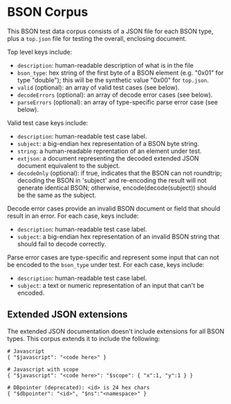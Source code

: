 # BSON Corpus

This BSON test data corpus consists of a JSON file for each BSON type, plus
a `top.json` file for testing the overall, enclosing document.

Top level keys include:

* `description`: human-readable description of what is in the file
* `bson_type`: hex string of the first byte of a BSON element (e.g. "0x01"
  for type "double"); this will be the synthetic value "0x00" for `top.json`.
* `valid` (optional): an array of valid test cases (see below).
* `decodeErrors` (optional): an array of decode error cases (see below).
* `parseErrors` (optional): an array of type-specific parse error case (see
  below).

Valid test case keys include:

* `description`: human-readable test case label.
* `subject`: a big-endian hex representation of a BSON byte string.
* `string`: a human-readable reprentation of an element under test.
* `extjson`: a document representing the decoded extended JSON
  document equivalent to the subject.
* `decodeOnly` (optional): if true, indicates that the BSON can not roundtrip; decoding
  the BSON in 'subject' and re-encoding the result will not generate
  identical BSON; otherwise, encode(decode(subject)) should be the same as
  the subject.

Decode error cases provide an invalid BSON document or field that
should result in an error. For each case, keys include:

* `description`: human-readable test case label.
* `subject`: a big-endian hex representation of an invalid BSON string that
  should fail to decode correctly.

Parse error cases are type-specific and represent some input that can not
be encoded to the `bson_type` under test.  For each case, keys include:

* `description`: human-readable test case label.
* `subject`: a text or numeric representation of an input that can't be
  encoded.

## Extended JSON extensions

The extended JSON documentation doesn't include extensions for all BSON
types.  This corpus extends it to include the following:

    # Javascript
    { "$javascript": "<code here>" }

    # Javascript with scope
    { "$javascript": "<code here>": "$scope": { "x":1, "y":1 } }

    # DBpointer (deprecated): <id> is 24 hex chars
    { "$dbpointer": "<id>", "$ns":"<namespace>" }

